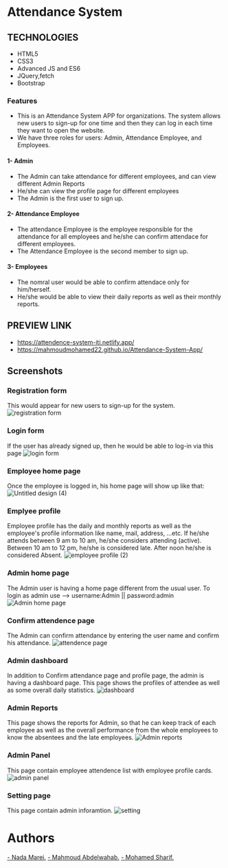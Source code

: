  # Attendance System
## TECHNOLOGIES
  - HTML5
  - CSS3
  - Advanced JS and ES6
  - JQuery,fetch
  - Bootstrap

### Features
- This is an Attendance System APP for organizations. The system allows new users to sign-up for one time and then they can log in each time they want to open the website.
- We have three roles for users: Admin, Attendance Employee, and Employees. 
#### 1- Admin
- The Admin can take attendance for different employees, and can view different Admin Reports
- He/she can view the profile page for different employees
- The Admin is the first user to sign up.
#### 2- Attendance Employee
- The attendance Employee is the employee responsible for the attendance for all employees and he/she can confirm attendace for different employees.
- The Attendance Employee is the second member to sign up.
#### 3- Employees
- The nomral user would be able to confirm attendace only for him/herself.
- He/she would be able to view their daily reports as well as their monthly reports.

## PREVIEW LINK
  - https://attendence-system-iti.netlify.app/
  - https://mahmoudmohamed22.github.io/Attendance-System-App/

## Screenshots
### Registration form
This would appear for new users to sign-up for the system. 
![registration form](https://user-images.githubusercontent.com/118731723/223162268-9a31d832-4433-4324-b11b-b7231f17c4a8.gif)

### Login form
If the user has already signed up, then he would be able to log-in via this page
![login form](https://user-images.githubusercontent.com/118731723/223162697-a17a6578-92db-4f32-81b1-c162a84ea642.gif)

### Employee home page
Once the employee is logged in, his home page will show up like that:
![Untitled design (4)](https://user-images.githubusercontent.com/118731723/223157285-d7247d25-08c6-44d6-8cb8-4717e5e2f21a.gif)

### Emplyee profile
Employee profile has the daily and monthly reports as well as the employee's profile information like name, mail, address, ...etc. If he/she attends between 9 am to 10 am, he/she considers attending (active). Between 10 am to 12 pm, he/she is considered late. After noon he/she is considered Absent. 
![employee profile (2)](https://user-images.githubusercontent.com/118731723/224471083-c57b760d-cb11-4ab5-98f4-ada506063478.gif)

### Admin home page
The Admin user is having a home page different from the usual user. To login as admin use --> username:Admin || password:admin
![Admin home page](https://user-images.githubusercontent.com/118731723/223200841-bee207dc-5c60-4f5d-a1b7-2d4284ecb43c.gif)

### Confirm attendence page
The Admin can confirm attendance by entering the user name and confirm his attendance. 
![attendence page](https://user-images.githubusercontent.com/118731723/223201464-95a8b0bd-6931-4d93-9885-e740129d31d0.gif)

### Admin dashboard
In addition to Confirm attendance page and profile page, the admin is having a dashboard page. This page shows the profiles of attendee as well as some overall daily statistics.
![dashboard](https://user-images.githubusercontent.com/118731723/223205653-7a7462cb-9ae5-475e-9b18-9eca941f7d55.gif)

### Admin Reports
This page shows the reports for Admin, so that he can keep track of each employee as well as the overall performance from the whole employees to know the absentees and the late employees.
![Admin reports](https://user-images.githubusercontent.com/118731723/224472941-ffb2a3a8-1f25-4696-85ae-6927da4a89ca.gif)

### Admin Panel
This page contain employee attendence list with employee profile cards.
![admin panel](https://user-images.githubusercontent.com/118731723/223214913-505fa3b9-8717-4cc9-9b7c-a6678e00e0fc.gif)

### Setting page
This page contain admin inforamtion.
![setting](https://user-images.githubusercontent.com/118731723/223215495-598a5b6e-f443-479b-b2f5-abe11260d6fc.gif)




# Authors
<a href="https://github.com/NadaMarei">- Nada Marei.</a> 
<a href="https://github.com/mahmoudmohamed22">- Mahmoud Abdelwahab.</a>
<a href="https://github.com/Mohamed-Sharif">- Mohamed Sharif.</a>

